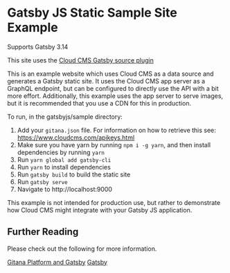 # Gatsby JS Static Sample Site Example

Supports Gatsby 3.14

This site uses the [Cloud CMS Gatsby source plugin](?)

This is an example website which uses Cloud CMS as a data source and generates a Gatsby static site. It uses the Cloud CMS app server as a GraphQL endpoint, but can be configured to directly use the API with a bit more effort. Additionally, this example uses the app server to serve images, but it is recommended that you use a CDN for this in production.

To run, in the gatsbyjs/sample directory:
1. Add your `gitana.json` file. For information on how to retrieve this see: https://www.cloudcms.com/apikeys.html
2. Make sure you have yarn by running `npm i -g yarn`, and then install dependencies by running `yarn`
3. Run `yarn global add gatsby-cli`
4. Run `yarn` to install dependencies
5. Run `gatsby build` to build the static site
6. Run `gatsby serve`
7. Navigate to http://localhost:9000

This example is not intended for production use, but rather to demonstrate how Cloud CMS might integrate with your Gatsby JS application.

## Further Reading

Please check out the following for more information.

[Gitana Platform and Gatsby](https://gitana.io/documentation/gitana/4.0/developers/frameworks/gatsbyjs.html)
[Gatsby](https://www.gatsbyjs.com/)
